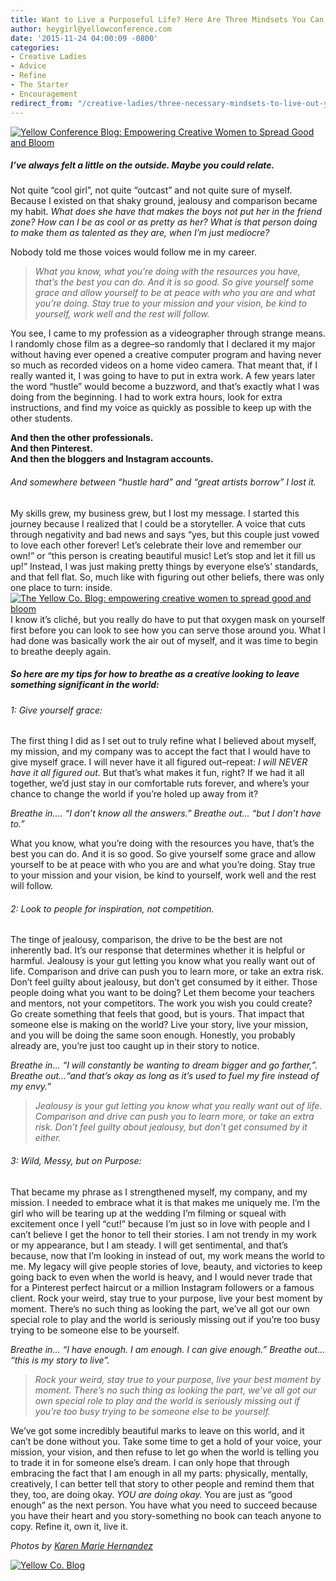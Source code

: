 ```yaml
---
title: Want to Live a Purposeful Life? Here Are Three Mindsets You Can't Do Without
author: heygirl@yellowconference.com
date: '2015-11-24 04:00:09 -0800'
categories:
- Creative Ladies
- Advice
- Refine
- The Starter
- Encouragement
redirect_from: "/creative-ladies/three-necessary-mindsets-to-live-out-your-purpose/"
---
```


[![Yellow Conference Blog: Empowering Creative Women to Spread Good and Bloom](http://yellowconference.com/wp-content/uploads/2015/11/mscollection-94.jpg)](http://yellowconference.com/wp-content/uploads/2015/11/mscollection-94.jpg)

##### I’ve always felt a little on the outside. Maybe you could relate.

Not quite “cool girl”, not quite “outcast” and not quite sure of myself. Because I existed on that shaky ground, jealousy and comparison became my habit. _What does she have that makes the boys not put her in the friend zone? How can I be as cool or as pretty as her? What is that person doing to make them as talented as they are, when I’m just mediocre?_

Nobody told me those voices would follow me in my career.

> _What you know, what you’re doing with the resources you have, that’s the best you can do. And it is so good. So give yourself some grace and allow yourself to be at peace with who you are and what you’re doing. Stay true to your mission and your vision, be kind to yourself, work well and the rest will follow._

You see, I came to my profession as a videographer through strange means. I randomly chose film as a degree–so randomly that I declared it my major without having ever opened a creative computer program and having never so much as recorded videos on a home video camera. That meant that, if I really wanted it, I was going to have to put in extra work. A few years later the word “hustle” would become a buzzword, and that’s exactly what I was doing from the beginning. I had to work extra hours, look for extra instructions, and find my voice as quickly as possible to keep up with the other students.

**And then the other professionals.**  
**And then Pinterest.**  
**And then the bloggers and Instagram accounts.**

###### And somewhere between “hustle hard” and “great artists borrow” I lost _it_.

My skills grew, my business grew, but I lost my message. I started this journey because I realized that I could be a storyteller. A voice that cuts through negativity and bad news and says “yes, but this couple just vowed to love each other forever! Let’s celebrate their love and remember our own!” or “this person is creating beautiful music! Let’s stop and let it fill us up!” Instead, I was just making pretty things by everyone else’s’ standards, and that fell flat. So, much like with figuring out other beliefs, there was only one place to turn: inside.[![The Yellow Co. Blog: empowering creative women to spread good and bloom](http://yellowconference.com/wp-content/uploads/2015/11/mscollection-95.jpg)](http://yellowconference.com/wp-content/uploads/2015/11/mscollection-95.jpg)  
I know it’s cliché, but you really do have to put that oxygen mask on yourself first before you can look to see how you can serve those around you. What I had done was basically work the air out of myself, and it was time to begin to breathe deeply again.

##### **So here are my tips for how to breathe as a creative looking to leave something significant in the world:**

###### 1: Give yourself grace:

The first thing I did as I set out to truly refine what I believed about myself, my mission, and my company was to accept the fact that I would have to give myself grace. I will never have it all figured out–repeat: _I will NEVER have it all figured out._ But that’s what makes it fun, right? If we had it all together, we’d just stay in our comfortable ruts forever, and where’s your chance to change the world if you’re holed up away from it?

_Breathe in…. “I don’t know all the answers.” Breathe out… “but I don’t have to.”_

What you know, what you’re doing with the resources you have, that’s the best you can do. And it is so good. So give yourself some grace and allow yourself to be at peace with who you are and what you’re doing. Stay true to your mission and your vision, be kind to yourself, work well and the rest will follow.

###### 2: Look to people for inspiration, not competition.

The tinge of jealousy, comparison, the drive to be the best are not inherently bad. It’s our response that determines whether it is helpful or harmful. Jealousy is your gut letting you know what you really want out of life. Comparison and drive can push you to learn more, or take an extra risk. Don’t feel guilty about jealousy, but don’t get consumed by it either. Those people doing what you want to be doing? Let them become your teachers and mentors, not your competitors. The work you wish you could create? Go create something that feels that good, but is yours. That impact that someone else is making on the world? Live your story, live your mission, and you will be doing the same soon enough. Honestly, you probably already are, you’re just too caught up in their story to notice.

_Breathe in… “I will constantly be wanting to dream bigger and go farther,”. Breathe out…“and that’s okay as long as it’s used to fuel my fire instead of my envy.”_

> _Jealousy is your gut letting you know what you really want out of life. Comparison and drive can push you to learn more, or take an extra risk. Don’t feel guilty about jealousy, but don’t get consumed by it either._

###### 3: Wild, Messy, but on Purpose:

That became my phrase as I strengthened myself, my company, and my mission. I needed to embrace what it is that makes me uniquely me. I’m the girl who will be tearing up at the wedding I’m filming or squeal with excitement once I yell “cut!” because I’m just so in love with people and I can’t believe I get the honor to tell their stories. I am not trendy in my work or my appearance, but I am steady. I will get sentimental, and that’s because, now that I’m looking in instead of out, my work means the world to me. My legacy will give people stories of love, beauty, and victories to keep going back to even when the world is heavy, and I would never trade that for a Pinterest perfect haircut or a million Instagram followers or a famous client. Rock your weird, stay true to your purpose, live your best moment by moment. There’s no such thing as looking the part, we’ve all got our own special role to play and the world is seriously missing out if you’re too busy trying to be someone else to be yourself.

_Breathe in… “I have enough. I am enough. I can give enough.” Breathe out… “this is my story to live”._

> _Rock your weird, stay true to your purpose, live your best moment by moment. There’s no such thing as looking the part, we’ve all got our own special role to play and the world is seriously missing out if you’re too busy trying to be someone else to be yourself._

We’ve got some incredibly beautiful marks to leave on this world, and it can’t be done without you. Take some time to get a hold of your voice, your mission, your vision, and then refuse to let go when the world is telling you to trade it in for someone else’s dream. I can only hope that through embracing the fact that I am enough in all my parts: physically, mentally, creatively, I can better tell that story to other people and remind them that they, too, are doing okay. _YOU are doing okay._ You are just as “good enough” as the next person. You have what you need to succeed because you have their heart and you story-something no book can teach anyone to copy. Refine it, own it, live it.

_Photos by [Karen Marie Hernandez](http://karenmariehernandez.com/)_

[![Yellow Co. Blog](http://yellowconference.com/wp-content/uploads/2015/11/jessicaWHALEN.jpg)](http://www.truebadours.com/)
